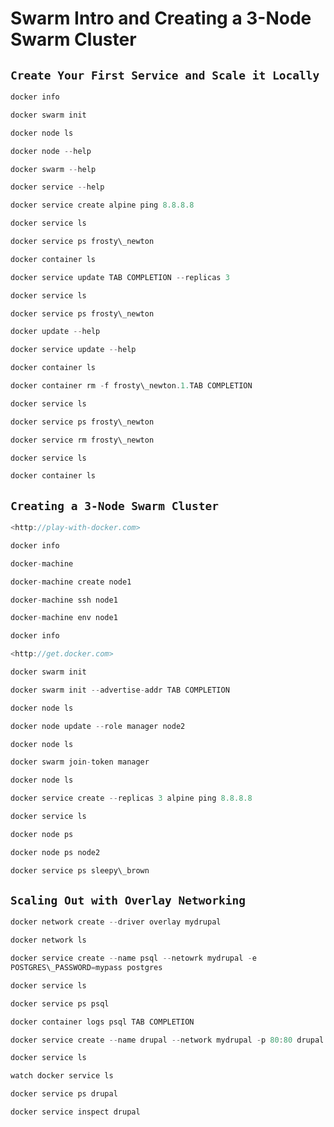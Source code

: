 Swarm Intro and Creating a 3-Node Swarm Cluster
===============================================

`Create Your First Service and Scale it Locally`
----------------------------------------------

```js
docker info

docker swarm init

docker node ls

docker node --help

docker swarm --help

docker service --help

docker service create alpine ping 8.8.8.8

docker service ls

docker service ps frosty\_newton

docker container ls

docker service update TAB COMPLETION --replicas 3

docker service ls

docker service ps frosty\_newton

docker update --help

docker service update --help

docker container ls

docker container rm -f frosty\_newton.1.TAB COMPLETION

docker service ls

docker service ps frosty\_newton

docker service rm frosty\_newton

docker service ls

docker container ls
```

`Creating a 3-Node Swarm Cluster`
-------------------------------

```js
<http://play-with-docker.com>

docker info

docker-machine

docker-machine create node1

docker-machine ssh node1

docker-machine env node1

docker info

<http://get.docker.com>

docker swarm init

docker swarm init --advertise-addr TAB COMPLETION

docker node ls

docker node update --role manager node2

docker node ls

docker swarm join-token manager

docker node ls

docker service create --replicas 3 alpine ping 8.8.8.8

docker service ls

docker node ps

docker node ps node2

docker service ps sleepy\_brown
```

`Scaling Out with Overlay Networking`
-----------------------------------

```js
docker network create --driver overlay mydrupal

docker network ls

docker service create --name psql --netowrk mydrupal -e
POSTGRES\_PASSWORD=mypass postgres

docker service ls

docker service ps psql

docker container logs psql TAB COMPLETION

docker service create --name drupal --network mydrupal -p 80:80 drupal

docker service ls

watch docker service ls

docker service ps drupal

docker service inspect drupal
```